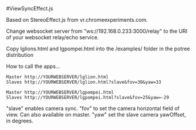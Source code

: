 #ViewSyncEffect.js 

Based on StereoEffect.js from vr.chromeexperiments.com.

Change websocket server from "ws://192.168.0.233:3000/relay" to the URI of your websocket relay/echo service.

Copy lglions.html and lgpompei.html into the /examples/ folder in the potree distribution


How to call the apps...

```
Master http://YOURWEBSERVER/lglion.html
Slaves http://YOURWEBSERVER/lglion.html?slave&fov=30&yaw=33

Master http://YOURWEBSERVER/lgpompei.html
Slaves http://YOURWEBSERVER/lgpompei.html?slave&fov=25&yaw=-29
```

"slave" enables camera sync.
"fov" to set the camera horizontal field of view. Can also available on master.
"yaw" set the slave camera yawOffset, in degrees.
